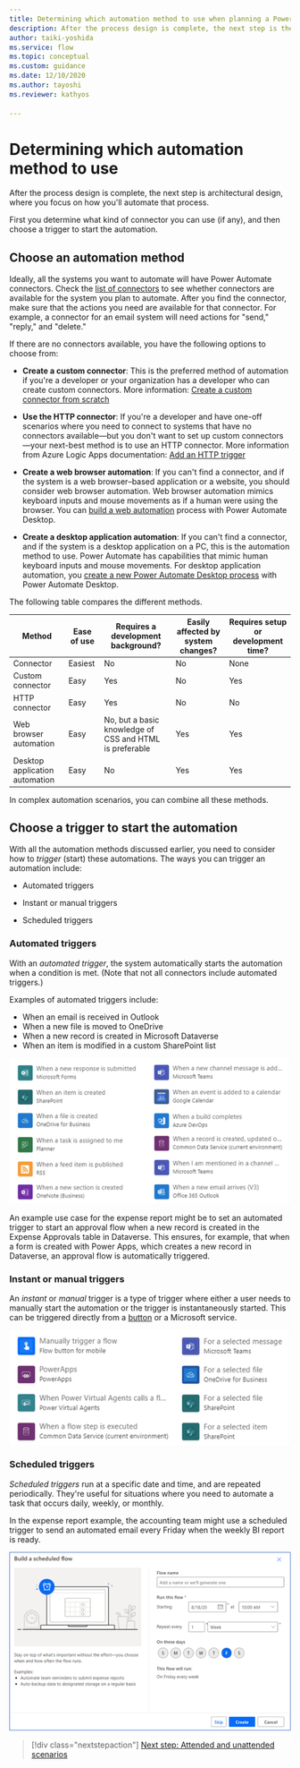 ```yaml
---
title: Determining which automation method to use when planning a Power Automate project | Microsoft Docs
description: After the process design is complete, the next step is the architectural design to focus on how you'll automate that process.
author: taiki-yoshida
ms.service: flow
ms.topic: conceptual
ms.custom: guidance
ms.date: 12/10/2020
ms.author: tayoshi
ms.reviewer: kathyos

---
```


# Determining which automation method to use

After the process design is complete, the next step is architectural design, where
you focus on how you'll automate that process.

First you determine what kind of connector you can use (if any), and then choose a trigger to start the automation.

## Choose an automation method

Ideally, all the systems you want to automate will have Power Automate connectors.
Check the [list of connectors](/connectors/custom-connectors/) to see whether
connectors are available for the system you plan to automate. After you
find the connector, make sure that the actions you need are available for that
connector. For example, a connector for an email system will need actions for
"send," "reply," and "delete."

If there are no connectors available, you have the following options to choose from:
- **Create a custom connector**: This is the preferred method of automation if you're a developer or your organization has a developer who can create
custom connectors. More information: [Create a custom connector from scratch](/connectors/custom-connectors/define-blank)

- **Use the HTTP connector**: If you're a developer and have one-off scenarios where you need to connect to
systems that have no connectors available&mdash;but you don't want to set up custom
connectors&mdash;your next-best method is to use an HTTP connector. More information from Azure Logic Apps documentation: [Add an HTTP trigger](/azure/connectors/connectors-native-http#add-an-http-trigger)

- **Create a web browser automation**: If you can't find a connector, and if the system is a web browser&ndash;based
application or a website, you should consider web browser automation.
Web browser automation mimics keyboard inputs and mouse movements as if a human were using the browser. You can [build a web automation](../../desktop-flows/actions-reference/webautomation.md) process with Power Automate Desktop.

- **Create a desktop application automation**: If you can't find a connector, and if the system is a desktop application on
a PC, this is the automation method to use. Power Automate has capabilities that mimic human keyboard inputs and mouse movements. For desktop application automation, you [create a new Power Automate Desktop process](../../desktop-flows/create-flow.md) with Power Automate Desktop.

The following table compares the different methods.

| Method                         | Ease of use | Requires a development background?                   | Easily affected by system changes? | Requires setup or development time? |
|--------------------------------|-------------|---------------------------------------------------|-----------------------------------|-----------------------------------|
| Connector                      | Easiest     | No                                                | No                                | None                              |
| Custom connector               | Easy        | Yes                                               | No                                | Yes                               |
| HTTP connector                 | Easy        | Yes                                               | No                                | No                                |
| Web browser automation         | Easy        | No, but a basic knowledge of CSS and HTML is preferable | Yes                               | Yes                               |
| Desktop application automation | Easy        | No                                                | Yes                               | Yes                               |
 
In complex automation scenarios, you can combine all these methods.

## Choose a trigger to start the automation

With all the automation methods discussed earlier, you need to consider how to *trigger*
(start) these automations. The ways you can trigger an automation include:

-   Automated triggers

-   Instant or manual triggers

-   Scheduled triggers

### Automated triggers

With an *automated trigger*, the system automatically starts the automation when
a condition is met. (Note that not all connectors include automated triggers.)

Examples of automated triggers include:

-   When an email is received in Outlook
-   When a new file is moved to OneDrive
-   When a new record is created in Microsoft Dataverse
-   When an item is modified in a custom SharePoint list

![Automated triggers](media/automated-triggers.png "Automated triggers")

An example use case for the expense report might be to set an automated trigger
to start an approval flow when a new record is created in the Expense Approvals
table in Dataverse. This ensures, for example, that when a form is created with Power Apps, which creates a new record in Dataverse, an approval flow is automatically triggered.

### Instant or manual triggers

An *instant* or *manual* trigger is a type of trigger where either a user needs to manually
start the automation or the trigger is instantaneously started. This can be
triggered directly from a [button](../../introduction-to-button-flows.md) or a Microsoft service.

![Instant triggers](media/instant-triggers.png "Instant triggers")

### Scheduled triggers

*Scheduled triggers* run at a specific date and time, and are
repeated periodically. They're useful for situations where you need to
automate a task that occurs daily, weekly, or monthly.

In the expense report example, the accounting team might use a scheduled trigger to send an automated email every Friday when the weekly BI report is ready.

![Example of a scheduled trigger](media/scheduled-triggers.png "Example of a scheduled trigger")

> [!div class="nextstepaction"]
> [Next step: Attended and unattended scenarios](attended-unattended.md)